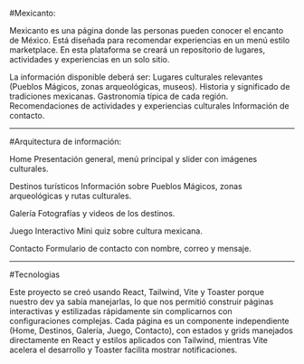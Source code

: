 #Mexicanto: 

Mexicanto es una página donde las personas pueden conocer el encanto de México. Está diseñada para recomendar experiencias en un menú estilo marketplace. En esta plataforma se creará un repositorio de lugares, actividades y experiencias en un solo sitio.

La información disponible deberá ser:
Lugares culturales relevantes (Pueblos Mágicos, zonas arqueológicas, museos).
Historia y significado de tradiciones mexicanas.
Gastronomía típica de cada región.
Recomendaciones de actividades y experiencias culturales
Información de contacto.

---------------------------------------------------------------------------------------------------------------------------------------------------------------

#Arquitectura de información:

Home 
 Presentación general, menú principal y slider con imágenes culturales.

Destinos turísticos 
 Información sobre Pueblos Mágicos, zonas arqueológicas y rutas culturales.

Galería 
 Fotografías y videos de los destinos.

Juego Interactivo 
Mini quiz sobre cultura mexicana.

Contacto
Formulario de contacto con nombre, correo y mensaje.

---------------------------------------------------------------------------------------------------------------------------------------------------------------
#Tecnologias

Este proyecto se creó usando React, Tailwind, Vite y Toaster porque nuestro dev ya sabía manejarlas, lo que nos permitió construir páginas interactivas y estilizadas rápidamente sin complicarnos con configuraciones complejas. Cada página es un componente independiente (Home, Destinos, Galería, Juego, Contacto), con estados y grids manejados directamente en React y estilos aplicados con Tailwind, mientras Vite acelera el desarrollo y Toaster facilita mostrar notificaciones.


